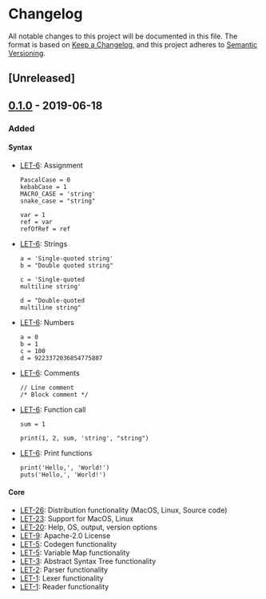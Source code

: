 # Changelog
All notable changes to this project will be documented in this file.
The format is based on [Keep a Changelog](https://keepachangelog.com), and this project adheres to [Semantic Versioning](https://semver.org).

## [Unreleased]

## [0.1.0](https://github.com/delasy/let/releases/tag/v0.1.0) - 2019-06-18

### Added

#### Syntax
- [LET-6](https://github.com/delasy/let/issues/6): Assignment

   ```let
   PascalCase = 0
   kebabCase = 1
   MACRO_CASE = 'string'
   snake_case = "string"

   var = 1
   ref = var
   refOfRef = ref
   ```

- [LET-6](https://github.com/delasy/let/issues/6): Strings

   ```let
   a = 'Single-quoted string'
   b = "Double quoted string"

   c = 'Single-quoted
   multiline string'

   d = "Double-quoted
   multiline string"
   ```

- [LET-6](https://github.com/delasy/let/issues/6): Numbers

   ```let
   a = 0
   b = 1
   c = 100
   d = 9223372036854775807
   ```

- [LET-6](https://github.com/delasy/let/issues/6): Comments

   ```let
   // Line comment
   /* Block comment */
   ```

- [LET-6](https://github.com/delasy/let/issues/6): Function call

   ```let
   sum = 1

   print(1, 2, sum, 'string', "string")
   ```

- [LET-6](https://github.com/delasy/let/issues/6): Print functions

   ```let
   print('Hello,', 'World!')
   puts('Hello,', 'World!')
   ```

#### Core
- [LET-26](https://github.com/delasy/let/issues/26): Distribution functionality (MacOS, Linux, Source code)
- [LET-23](https://github.com/delasy/let/issues/23): Support for MacOS, Linux
- [LET-20](https://github.com/delasy/let/issues/20): Help, OS, output, version options
- [LET-9](https://github.com/delasy/let/issues/9): Apache-2.0 License
- [LET-5](https://github.com/delasy/let/issues/5): Codegen functionality
- [LET-5](https://github.com/delasy/let/issues/5): Variable Map functionality
- [LET-3](https://github.com/delasy/let/issues/3): Abstract Syntax Tree functionality
- [LET-2](https://github.com/delasy/let/issues/2): Parser functionality
- [LET-1](https://github.com/delasy/let/issues/1): Lexer functionality
- [LET-1](https://github.com/delasy/let/issues/1): Reader functionality
